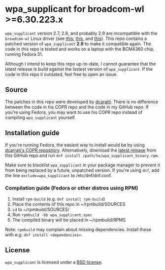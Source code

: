 # wpa_supplicant for broadcom-wl >=6.30.223.x
`wpa_supplicant` version 2.7, 2.8, and probably 2.9 are incompatible with the `broadcom-wl` Linux driver (see [this](https://bugzilla.redhat.com/show_bug.cgi?id=1703745), [this](https://www.reddit.com/r/Fedora/comments/ce3bsf/wifi_not_working_after_update_to_fedora_30/?utm_source=share&utm_medium=web2x), and [this](https://www.reddit.com/r/Fedora/comments/bj95zy/wifi_stuck_on_connecting_after_upgrade_to_fedora/?utm_source=share&utm_medium=web2x)). This repo contains a patched version of `wpa_supplicant` **2.9** to make it compatible again.
The code in this repo is tested and works on a laptop with the BCM4360 chip, running Fedora 31.

Although I intend to keep this repo up-to-date, I cannot guarantee that the latest release is build against the lastest version of `wpa_supplicant`. If the code in this repo it outdated, feel free to open an issue.

## Source
The patches in this repo were developed by [dcaratti](https://copr.fedorainfracloud.org/coprs/dcaratti/wpa_supplicant/). There is no difference between the code in his COPR repo and the code in my GitHub repo. If you're using Fedora, you may want to use his COPR repo instead of compiling `wpa_supplicant` yourself.

## Installation guide
If you're running Fedora, the easiest way to install would be by using [dcarrati's COPR repository](https://copr.fedorainfracloud.org/coprs/dcaratti/wpa_supplicant/). 
Alternatively, download the [latest release](https://github.com/REijkelenberg/wpa_supplicant-broadcom-wl/releases) from this GitHub repo and run `dnf install /path/to/wpa_supplicant_binary.rpm`.

Make sure to blacklist `wpa_supplicant` in your package manager to prevent it from being replaced by a future, unpatched version.
If you're using `dnf`, add the line `exclude=wpa_supplicant` to /etc/dnf/dnf.conf.

### Compilation guide (Fedora or other distros using RPM)
1. Install `rpm-build` (e.g. `dnf install rpm-build`)
2. Place the contents of this repo in ~/rpmbuild/SOURCES
3. `cd` to ~/rpmbuild/SOURCES/
4. Run `rpmbuild -bb wpa_supplicant.spec`
5. The compiled binary will be placed in ~/rpmbuild/RPMS

Note: `rpmbuild` may complain about missing dependencies. Install these with e.g. `dnf install <dependencies>`.

## License
`wpa_supplicant` is licensed under a [BSD license](http://w1.fi/cgit/hostap/plain/wpa_supplicant/README).
